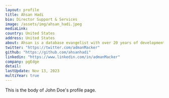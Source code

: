 ```yaml
---
layout: profile
title: Ahsan Hadi
bio: Director Support & Services
image: /assets/img/ahsan_hadi.jpeg
mediaLink: 
country: United States
address: United States
about: Ahsan is a database evangelist with over 20 years of development and management experience. He is passionate about databases, and has worked with Postgres and Oracle extensively throughout his career. With over 15 years of working with PostgreSQL, he has worked with companies like EDB as a Senior Director of Product Development, HighGo Software as VP of Product Development, and as a Programmer Analyst with British Telecom.
twitter: "https://twitter.com/admanMacker"
github: "https://github.com/ahsanhadi"
linkedin: "https://www.linkedin.com/in/admanMacker"
company: pgEdge 
detail: 
lastUpdate: Nov 13, 2023
multiYear: true
---
```


This is the body of John Doe's profile page.
